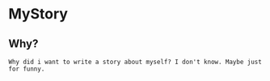 # MyStory

## Why?

    Why did i want to write a story about myself? I don't know. Maybe just for funny.




